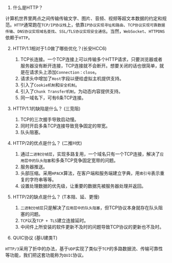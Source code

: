 1. 什么是HTTP？

计算机世界里两点之间传输传输文字、图片、音频、视频等超文本数据的约定和规范。`HTTP`通常跑在`TCP/IP协议栈`上，依靠`IP协议实现寻址和路由`、`TCP协议实现可靠数据传输`、`DNS协议实现域名查找`、`SSL/TLS协议实现安全通信`。当然，`WebSocket`、`HTTPDNS`依赖于`HTTP`。

2. HTTP/1.1相对于1.0做了哪些优化？(长安HCC6)

    1. TCP长连接。一个TCP连接上可以传输多个HTTP请求，只要浏览器或者服务器没有断开连接，TCP连接就不会断开。想要关闭的话也很简单，就是在请求头上添加`Connection：close`。
    2. 请求头中增加了`Host`字段以便给虚拟主机提供支持。
    3. 引入了`Cookie机制`和`安全机制`。
    4. 引入了`Chunk Transfer机制`，为动态内容提供支持。
    5. 同一域名下，可有6条TCP连接。

3. HTTP/1.1的缺陷是什么？ (三竞阻)

    1. TCP的三次握手导致启动慢。
    2. 同时开启多条TCP连接导致竞争固定的带宽。
    3. 队头阻塞。

4. HTTP/2的优点是什么？ (二推H优)

    1. 通过`二进制分帧层`，实现多路复用，一个域名只有一个TCP连接，解决了`应用层中的队头阻塞`和多条TCP竞争固定宽带的问题。
    2. 服务器推送。
    3. 头部压缩。采用`HPACK`算法，在客户端和服务端建立字典，用`索引号`表示重复的字符串等等。
    4. 设置处理数据的优先级，让重要的数据先被服务器处理并返回。

5. HTTP/2的缺点是什么？ (T本阻、延、更慢)

    1. `二进制分帧层`只是解决了`应用层中的队头阻塞`，但TCP协议本身就存在队头阻塞的问题。
    2. `TCP`以及`TCP + TLS`建立连接延时。
    3. 中间件上所安装的软件更新不及时的问题导致TCP协议的更新也不及时。

6. QUIC协议 (基U建类T)

`HTTP/3`采用了折中的办法，基于`UDP`实现了类似于`TCP`的多路数据流、传输可靠性等功能，我们把这套功能称为`QUIC`协议。